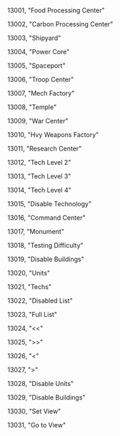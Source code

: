 ﻿13001, "Food Processing Center"

13002, "Carbon Processing Center"

13003, "Shipyard"

13004, "Power Core"

13005, "Spaceport"

13006, "Troop Center"

13007, "Mech Factory"

13008, "Temple"

13009, "War Center"

13010, "Hvy Weapons Factory"

13011, "Research Center"

13012, "Tech Level 2"

13013, "Tech Level 3"

13014, "Tech Level 4"

13015, "Disable Technology"

13016, "Command Center"

13017, "Monument"

13018, "Testing Difficulty"

13019, "Disable Buildings"

13020, "Units"

13021, "Techs"

13022, "Disabled List"

13023, "Full List"

13024, "<<"

13025, ">>"

13026, "<"

13027, ">"

13028, "Disable Units"

13029, "Disable Buildings"

13030, "Set View"

13031, "Go to View"

